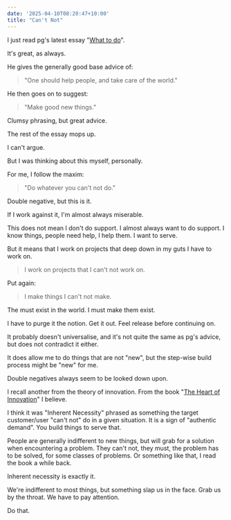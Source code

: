 ```yaml
---
date: '2025-04-10T08:20:47+10:00'
title: "Can't Not"
---
```



I just read pg's latest essay "[What to do](https://www.paulgraham.com/do.html)".

It's great, as always.

He gives the generally good base advice of:

> "One should help people, and take care of the world."

He then goes on to suggest:

> "Make good new things."

Clumsy phrasing, but great advice.

The rest of the essay mops up.

I can't argue.

But I was thinking about this myself, personally.

For me, I follow the maxim:

> "Do whatever you can't not do."

Double negative, but this is it.

If I work against it, I'm almost always miserable.

This does not mean I don't do support. I almost always want to do support. I know things, people need help, I help them. I want to serve.

But it means that I work on projects that deep down in my guts I have to work on.

> I work on projects that I can't not work on.

Put again:

> I make things I can't not make.

The must exist in the world. I must make them exist.

I have to purge it the notion. Get it out. Feel release before continuing on.

It probably doesn't universalise, and it's not quite the same as pg's advice, but does not contradict it either. 

It does allow me to do things that are not "new", but the step-wise build process might be "new" for me.

Double negatives always seem to be looked down upon. 

I recall another from the theory of innovation. From the book "[The Heart of Innovation](https://www.goodreads.com/book/show/122944912-the-heart-of-innovation)" I believe.

I think it was "Inherent Necessity" phrased as something the target customer/user "can't not" do in a given situation. It is a sign of "authentic demand". You build things to serve that.

People are generally indifferent to new things, but will grab for a solution when encountering a problem. They can't not, they must, the problem has to be solved, for some classes of problems. Or something like that, I read the book a while back.

Inherent necessity is exactly it. 

We're indifferent to most things, but something slap us in the face. Grab us by the throat. We have to pay attention.

Do that.




